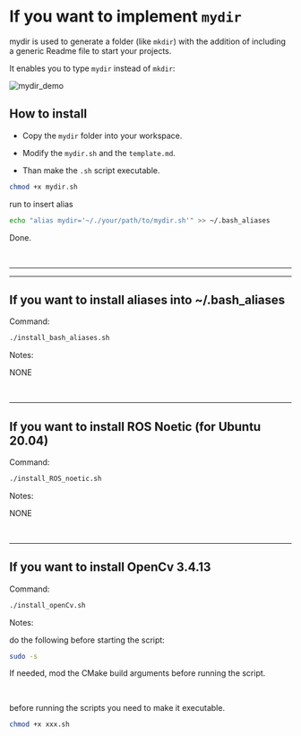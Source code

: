# If you want to implement `mydir`

mydir is used to generate a folder (like `mkdir`) with the addition of including a generic Readme file to start your projects.

It enables you to type `mydir` instead of `mkdir`:

![mydir_demo](/mydir/mydir_demo.gif)

## How to install

- Copy the `mydir` folder into your workspace.

- Modify the `mydir.sh` and the `template.md`.

- Than make the `.sh` script executable.

```bash
chmod +x mydir.sh
```

run to insert alias
```bash
echo "alias mydir='~/./your/path/to/mydir.sh'" >> ~/.bash_aliases
```

Done.

<br>

---
---


## If you want to install aliases into ~/.bash_aliases
Command:
```bash
./install_bash_aliases.sh
```

Notes:

NONE

<br>

---

## If you want to install ROS Noetic (for Ubuntu 20.04)
Command:
```bash
./install_ROS_noetic.sh
```

Notes:

NONE

<br>

---

## If you want to install OpenCv 3.4.13
Command:
```bash
./install_openCv.sh
```

Notes:

do the following before starting the script:
```bash
sudo -s
```

If needed, mod the CMake build arguments before running the script.

<br>

before running the scripts you need to make it executable.

```bash
chmod +x xxx.sh
```
